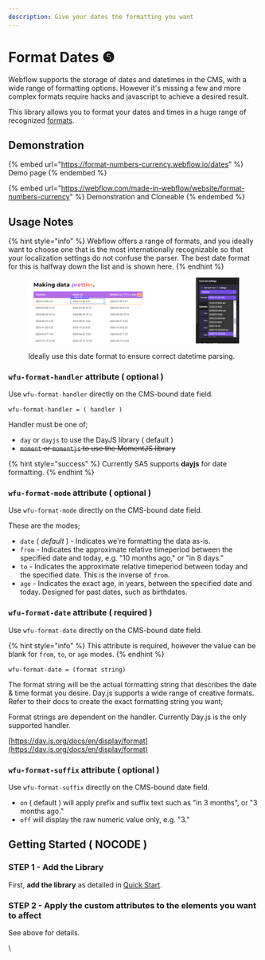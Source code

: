 ```yaml
---
description: Give your dates the formatting you want
---
```


# Format Dates ❺

Webflow supports the storage of dates and datetimes in the CMS, with a wide range of formatting options. However it's missing a few and more complex formats require hacks and javascript to achieve a desired result.&#x20;

This library allows you to format your dates and times in a huge range of recognized [formats](https://momentjs.com/docs/#/displaying/format/).

## Demonstration <a href="#usage-notes" id="usage-notes"></a>

{% embed url="https://format-numbers-currency.webflow.io/dates" %}
Demo page
{% endembed %}

{% embed url="https://webflow.com/made-in-webflow/website/format-numbers-currency" %}
Demonstration and Cloneable
{% endembed %}

## Usage Notes <a href="#usage-notes" id="usage-notes"></a>

{% hint style="info" %}
Webflow offers a range of formats, and you ideally want to choose one that is the most internationally recognizable so that your localization settings do not confuse the parser. The best date format for this is halfway down the list and is shown here.&#x20;
{% endhint %}

<figure><img src="../../.gitbook/assets/image (36).png" alt=""><figcaption><p>Ideally use this date format to ensure correct datetime parsing. </p></figcaption></figure>

### `wfu-format-handler` attribute ( optional )

Use `wfu-format-handler` directly on the CMS-bound date field.

```
wfu-format-handler = ( handler )
```

Handler must be one of;

* `day` or `dayjs` to use the DayJS library ( default )
* ~~`moment` or `momentjs` to use the MomentJS library~~

{% hint style="success" %}
Currently SA5 supports **dayjs** for date formatting.&#x20;
{% endhint %}

### `wfu-format-mode` attribute ( optional ) <a href="#getting-started-nocode" id="getting-started-nocode"></a>

Use `wfu-format-mode` directly on the CMS-bound date field.

These are the modes;

* `date` ( _default_ ) - Indicates we're formatting the data as-is.&#x20;
* `from` -  Indicates the approximate relative timeperiod between the specified date and today, e.g. "10 months ago," or "in 8 days."
* `to` - Indicates the approximate relative timeperiod between today and the specified date. This is the inverse of `from`.&#x20;
* `age` - Indicates the exact age, in years, between the specified date and today. Designed for past dates, such as birthdates.&#x20;

### `wfu-format-date` attribute ( required ) <a href="#wfu-format-attribute" id="wfu-format-attribute"></a>

Use `wfu-format-date` directly on the CMS-bound date field.

{% hint style="info" %}
This attribute is required, however the value can be blank for `from`, `to`, or `age` modes.&#x20;
{% endhint %}

```
wfu-format-date = (format string)
```

The format string will be the actual formatting string that describes the date & time format you desire. Day.js supports a wide range of creative formats. Refer to their docs to create the exact formatting string you want;&#x20;

Format strings are dependent on the handler. Currently Day.js is the only supported handler.&#x20;

[https://day.js.org/docs/en/display/format](https://day.js.org/docs/en/display/format)

### `wfu-format-suffix` attribute ( optional ) <a href="#getting-started-nocode" id="getting-started-nocode"></a>

Use `wfu-format-suffix` directly on the CMS-bound date field. &#x20;

* `on` ( default ) will apply prefix and suffix text such as "in 3 months", or "3 months ago."&#x20;
* `off` will display the raw numeric value only, e.g. "3."&#x20;

## Getting Started ( NOCODE ) <a href="#getting-started-nocode" id="getting-started-nocode"></a>

### STEP 1 - Add the Library <a href="#step-1---add-the-library" id="step-1---add-the-library"></a>

First, **add the library** as detailed in [Quick Start](../quick-start.md).

### STEP 2 - Apply the custom attributes to the elements you want to affect <a href="#step-2---apply-the-custom-attributes-to-the-elements-you-want-to-affect" id="step-2---apply-the-custom-attributes-to-the-elements-you-want-to-affect"></a>

See above for details.

\

